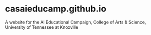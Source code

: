 # casaieducamp.github.io
A website for the AI Educational Campaign, College of Arts &amp; Science, University of Tennessee at Knoxville
